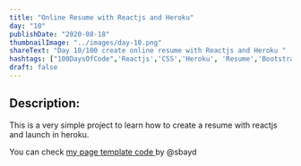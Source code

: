 ```yaml
---
title: "Online Resume with Reactjs and Heroku"
day: "10"
publishDate: "2020-08-18"
thumbnailImage: "../images/day-10.png"
shareText: "Day 10/100 create online resume with Reactjs and Heroku "
hashtags: ["100DaysOfCode",'Reactjs','CSS','Heroku', 'Resume','Bootstrap', 'Theme-Xiaoying Riley-Orbit Theme', 'FontAwesome'  ]
draft: false
---
```


## Description:

This is a very simple project to learn how to create a resume with reactjs and launch in heroku.  

You can check <a href="https://lizandrocv.herokuapp.com/" target="_blank"> my page </a> <a href="https://github.com/sbayd/react-cv-template" target="_blank"> template code </a> by @sbayd  